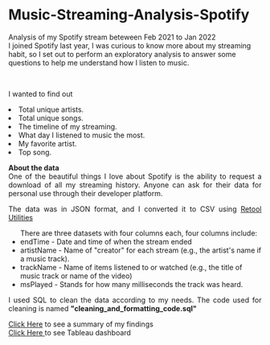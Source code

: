 # Music-Streaming-Analysis-Spotify
<p> Analysis of my Spotify stream beteween Feb 2021 to Jan 2022 <br>
I joined Spotify last year, I was curious to know more about my streaming habit, so I set out to perform an exploratory analysis to answer some questions to help me understand how I listen to music.</P> <br>
 <p> 
    <ul">
          I wanted to find out
          <li>Total unique artists.</li>
          <li>Total unique songs.</li>
          <li>The timeline of my streaming.</li>
          <li>What day I listened to music the most.</li>
          <li>My favorite artist.</li>
          <li>Top song.</li>
 </ul>
  </p>                                                                                                                                     
<p style="text-align: justify;"><strong>About the data</strong> 
          <br> One of the beautiful things I love about Spotify is the ability 
            to request a download of all my streaming history. Anyone can ask 
            for their data for personal use through their developer platform. 
        </p>
        <p style="text-align: justify;"> The data was in JSON format, and I 
          converted it to CSV using 
          <a
          href="https://retool.com/utilities/json-to-csv"
          target="_blank"
        >
        Retool Utilities
        </a>
        </p>  
        <ul class="after-boat-list">
          There are three datasets with four columns each, four columns include:
          <li>endTime - Date and time of when the stream ended</li>
          <li>artistName - Name of "creator" for each stream (e.g., the artist's 
            name if a music track).</li>
          <li>trackName - Name of items listened to or watched (e.g., the title 
            of music track or name of the video)</li>
          <li>msPlayed - Stands for how many milliseconds the track was heard.</li>
        </ul>
        <p style="text-align: justify;">
          I used SQL to clean the data according to my needs. The code used for 
          cleaning is named <strong>"cleaning_and_formatting_code.sql"</strong> 
        </p>
                                                                      <p>       
<a href="https://donbigi.github.io/Ucosibe/spotify.html" target="_blank">Click Here</a> to see a summary of my findings <br>
<a href="https://public.tableau.com/app/profile/uchechukwu.cos.ibe/viz/spotifyanalysis_16421777483760/Dashboard1?publish=yes" target="_blank">Click Here </a> to see Tableau dashboard
 <p> 

